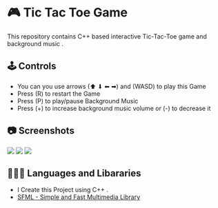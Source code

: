 
# 🎮 Tic Tac Toe Game
This repository contains C++ based interactive Tic-Tac-Toe game and background music .
## 🕹️ Controls

 - You can you use arrows (⬆ ⬇ ⬅ ➡) and (WASD) to play this Game
 - Press (R) to restart the Game
 - Press (P) to play/pause Background Music
 - Press (+) to increase background music volume or (-) to decrease it

## 📷 Screenshots
![](https://github.com/GHaderMI/Tic_Tac_Toe/blob/main/Tic-Tac-Toe%20Game%202024-09-24%202_08_54%20PM.png)
![](https://github.com/GHaderMI/Tic_Tac_Toe/blob/main/Tic-Tac-Toe%20Game%202024-09-24%202_26_46%20PM.png)
![](https://github.com/GHaderMI/Tic_Tac_Toe/blob/main/Tic-Tac-Toe%20Game%202024-09-24%202_27_21%20PM.png)


## 👨🏻‍💻 Languages and Libararies

- I Create this Project using C++ .
- [SFML - Simple and Fast Multimedia Library](https://www.sfml-dev.org/)

